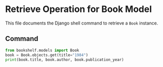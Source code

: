 # Retrieve Operation for Book Model

This file documents the Django shell command to retrieve a `Book` instance.

## Command
```python
from bookshelf.models import Book
book = Book.objects.get(title="1984")
print(book.title, book.author, book.publication_year)